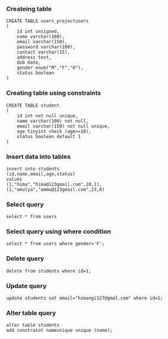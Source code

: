 ### Createing table
```
CREATE TABLE users_projectusers
(
	id int unsigned,
    name varchar(100),
    email varchar(150),
    password varchar(100),
    contact varchar(15),
    address text,
    dob date,
    gender enum("M","F","O"),
    status boolean
)
```
### Creating table using constraints
```
CREATE TABLE student
(
	id int not null unique,
    name varchar(100) not null,
    email varchar(150) not null unique,
    age tinyint check (age>=18),
    status boolean default 1
)
```
### Insert data into tables
```
insert into students
(id,name,email,age,status)
values
(1,"hima","hima@123gmail.com",20,1),
(2,"amulya","ammu@123gmail.com",23,0)
```
### Select query

```
select * from users
```

### Select query using where condition

```
select * from users where gender='F';
```
### Delete query
```
delete from students where id=1;
```
### Update query
```
update students set email="himangi127@gmal.com" where id=1;
```
### Alter table query
```
alter table students
add constraint nameunique unique (name);
```